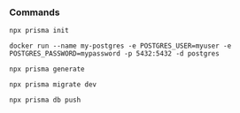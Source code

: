 ### Commands
```
npx prisma init
```

```
docker run --name my-postgres -e POSTGRES_USER=myuser -e POSTGRES_PASSWORD=mypassword -p 5432:5432 -d postgres
```

```
npx prisma generate
```

```
npx prisma migrate dev
```

```
npx prisma db push
```
